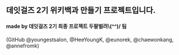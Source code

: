 ## 데잇걸즈 2기 위키백과 만들기 프로젝트입니다.

#### made by 데잇걸즈 2기 최종 프로젝트 두팔벌려\\(^^)/ 팀
(GitHub @youngestsalon, @HeeYoungK, @eunorek, @chaewonkang, @annefromk) 

